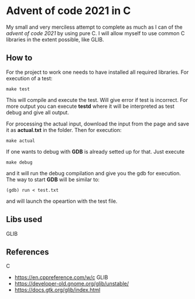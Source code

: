 # Advent of code 2021 in C

My small and very merciless attempt to complete as much as I can of the *advent
of code 2021* by using pure C. I will allow myself to use common C libraries in
the extent possible, like GLIB.

## How to

For the project to work one needs to have installed all required libraries.
For execution of a test:
```
make test
```
This will compile and execute the test. Will give error if test is incorrect.
For more output you can execute **testd** where it will be interpreted as
test debug and give all output.

For processing the actual input, download the input from the page and save it
as **actual.txt** in the folder. Then for execution:
```
make actual
```

If one wants to debug with **GDB** is already setted up for that. Just execute
```
make debug
```
and it will run the debug compilation and give you the gdb for execution. The
way to start **GDB** will be similar to:
```
(gdb) run < test.txt
```
and will launch the opeartion with the test file.

## Libs used
GLIB

## References
C
- https://en.cppreference.com/w/c
GLIB
- https://developer-old.gnome.org/glib/unstable/
- https://docs.gtk.org/glib/index.html
